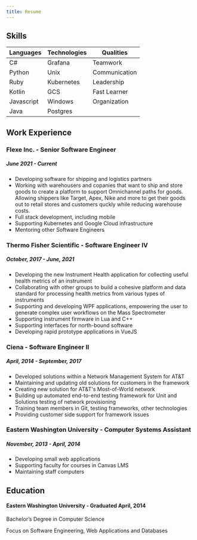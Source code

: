 ```yaml
---
title: Resume
---
```


## Skills
| Languages  | Technologies | Qualities     |
|------------|--------------|---------------|
| C#         | Grafana      | Teamwork      |
| Python     | Unix         | Communication |
| Ruby       | Kubernetes   | Leadership    |
| Kotlin     | GCS          | Fast Learner  |
| Javascript | Windows      | Organization  |
| Java       | Postgres     |               |

<div class="mt-50"></div>

## Work Experience

### Flexe Inc. - Senior Software Engineer
##### June 2021 - Current
* Developing software for shipping and logistics partners
* Working with warehousers and copanies that want to ship and store goods to create a platform to support Omnichannel paths for goods. Allowing shippers like Target, Apex, Nike and more to get their goods out to retail stores and customers quckly while reducing warehouse costs. 
* Full stack development, including mobile
* Supporting Kubernetes and Google Cloud infrastructure
* Mentoring other Software Engineers

### Thermo Fisher Scientific - Software Engineer IV
##### October, 2017 - June, 2021
* Developing the new Instrument Health application for collecting useful health metrics of an instrument
* Collaborating with other groups to build a cohesive platform and data standard for processing health metrics from various types of instruments 
* Supporting and developing WPF applications, empowering the user to generate complex user workflows on the Mass Spectrometer
* Supporting instrument firmware in Lua and C++
* Supporting interfaces for north-bound software
* Developing rapid prototype applications in VueJS

### Ciena - Software Engineer II
##### April, 2014 - September, 2017
* Developed solutions within a Network Management System for AT&T
* Maintaining and updating old solutions for customers in the framework
* Creating new solution for AT&T's Most-of-World network
* Building up automated end-to-end testing framework for Unit and Solutions testing of network provisioning
* Training team members in Git, testing frameworks, other technologies
* Providing customer side support for framework issues

### Eastern Washington University - Computer Systems Assistant
##### November, 2013 - April, 2014
* Developing small web applications
* Supporting faculty for courses in Canvas LMS
* Maintaining staff computers

<div class="mt-50"></div>

## Education
#### Eastern Washington University - Graduated April, 2014
Bachelor’s Degree in Computer Science

Focus on Software Engineering, Web Applications and Databases